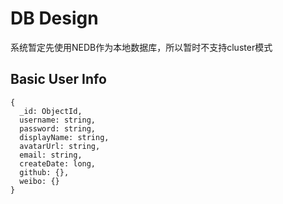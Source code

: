 # DB Design

系统暂定先使用NEDB作为本地数据库，所以暂时不支持cluster模式

## Basic User Info

```
{
  _id: ObjectId,
  username: string,
  password: string,
  displayName: string,
  avatarUrl: string,
  email: string,
  createDate: long,
  github: {},
  weibo: {}
}
```
